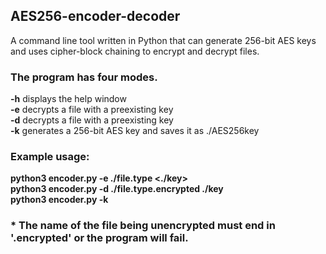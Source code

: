 ## AES256-encoder-decoder
A command line tool written in Python that can generate 256-bit AES keys and uses cipher-block chaining to encrypt and decrypt files.

### The program has four modes.
**-h**    displays the help window  
**-e**    decrypts a file with a preexisting key  
**-d**    decrypts a file with a preexisting key  
**-k**    generates a 256-bit AES key and saves it as ./AES256key  

### Example usage:
**python3 encoder.py -e ./file.type <./key>**  
**python3 encoder.py -d ./file.type.encrypted ./key**  
**python3 encoder.py -k**  

### * The name of the file being unencrypted must end in '.encrypted' or the program will fail.

